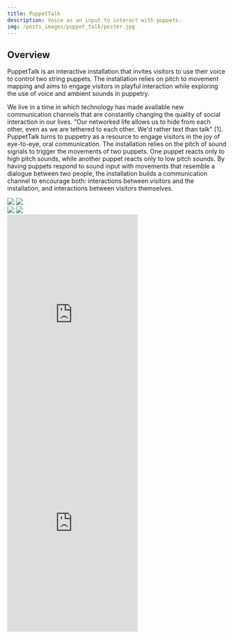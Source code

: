 ```yaml
---
title: PuppetTalk
description: Voice as an input to interact with puppets.
img: /posts_images/puppet_talk/poster.jpg
---
```


## Overview

PuppetTalk is an interactive installation that invites visitors to use their voice to control two string puppets. The installation relies on pitch to movement mapping and aims to engage visitors in playful interaction while exploring the use of voice and ambient sounds in puppetry.

We live in a time in which technology has made available new communication channels that are constantly changing the quality of social interaction in our lives. "Our networked life allows us to hide from each other, even as we are tethered to each other. We'd rather text than talk" [1]. PuppetTalk turns to puppetry as a resource to engage visitors in the joy of
eye-to-eye, oral communication. The installation relies on the pitch of sound signals to trigger the movements of two puppets. One puppet reacts only to high pitch sounds, while another puppet reacts only to low pitch sounds. By having puppets respond to sound input with movements that resemble a dialogue between two people, the installation builds a
communication channel to encourage both: interactions between visitors and the installation, and interactions between visitors themselves.

<div class="imgs">
<img src="/posts_images/puppet_talk/img_1.jpg">
<img src="/posts_images/puppet_talk/img_2.jpg">
</div>

<div class="imgs">
<img src="/posts_images/puppet_talk/img_3.jpg">
<img src="/posts_images/puppet_talk/img_4.jpg">
</div>

<div class="flex md:flex-row flex-col">
<div class="md:w-1/2 w-full md:p-4">
<iframe src="https://player.vimeo.com/video/41058977?title=0&byline=0&portrait=0" height="480" frameborder="0" allow="autoplay; fullscreen; picture-in-picture" allowfullscreen></iframe>
</div>
<div class="md:w-1/2 w-full p-4">
<iframe src="https://player.vimeo.com/video/76898293?title=0&byline=0&portrait=0" height="480" frameborder="0" allow="autoplay; fullscreen; picture-in-picture" allowfullscreen></iframe>
</div>
</div>
